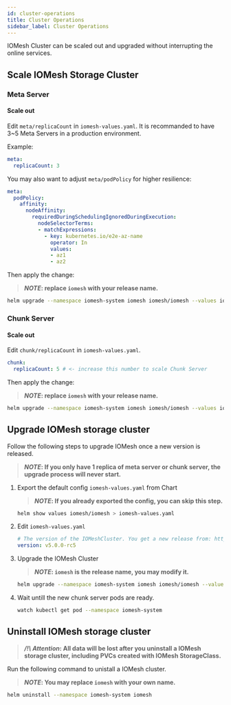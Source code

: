 ```yaml
---
id: cluster-operations
title: Cluster Operations
sidebar_label: Cluster Operations
---
```


IOMesh Cluster can be scaled out and upgraded without interrupting the online services.

## Scale IOMesh Storage Cluster

### Meta Server

#### Scale out

Edit `meta/replicaCount` in `iomesh-values.yaml`. It is recommanded to have 3~5 Meta Servers in a production environment.

Example:
```yaml
meta:
  replicaCount: 3
```

You may also want to adjust `meta/podPolicy` for higher resilience:

```yaml
meta:
  podPolicy:
    affinity:
      nodeAffinity:
        requiredDuringSchedulingIgnoredDuringExecution:
          nodeSelectorTerms:
          - matchExpressions:
            - key: kubernetes.io/e2e-az-name
              operator: In
              values:
              - az1
              - az2
```

Then apply the change:

> **_NOTE_: replace `iomesh` with your release name.**

```bash
helm upgrade --namespace iomesh-system iomesh iomesh/iomesh --values iomesh-values.yaml
```

### Chunk Server

#### Scale out

Edit `chunk/replicaCount` in `iomesh-values.yaml`.

```yaml
chunk:
  replicaCount: 5 # <- increase this number to scale Chunk Server
```

Then apply the change:

> **_NOTE_: replace `iomesh` with your release name.**

```bash
helm upgrade --namespace iomesh-system iomesh iomesh/iomesh --values iomesh-values.yaml
```

## Upgrade IOMesh storage cluster

Follow the following steps to upgrade IOMesh once a new version is released.

> **_NOTE_: If you only have 1 replica of meta server or chunk server, the upgrade process will never start.**

1. Export the default config `iomesh-values.yaml` from Chart

    > **_NOTE_: If you already exported the config, you can skip this step.**

    ```bash
    helm show values iomesh/iomesh > iomesh-values.yaml
    ```

2. Edit `iomesh-values.yaml`

    ```yaml
    # The version of the IOMeshCluster. You get a new release from: http://iomesh.com/docs/release/releases
    version: v5.0.0-rc5
    ```

3. Upgrade the IOMesh Cluster

    > **_NOTE_: `iomesh` is the release name, you may modify it.**

    ```bash
    helm upgrade --namespace iomesh-system iomesh iomesh/iomesh --values iomesh-values.yaml
    ```

4. Wait untill the new chunk server pods are ready.

    ```bash
    watch kubectl get pod --namespace iomesh-system
    ```

## Uninstall IOMesh storage cluster

> **_/!\ Attention_: All data will be lost after you uninstall a IOMesh storage cluster, including PVCs created with IOMesh StorageClass.**

Run the following command to unistall a IOMesh cluster.

> **_NOTE_: You may replace `iomesh` with your own name.**

```bash
helm uninstall --namespace iomesh-system iomesh
```

[1]: http://www.iomesh.com/docs/installation/setup-iomesh-storage#mount-device

